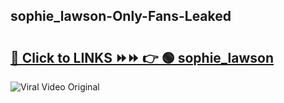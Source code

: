 
 ## sophie_lawson-Only-Fans-Leaked

# <h2><a href="https://clipsfans.com/sophie_lawson&ref=git">🔗 Click to LINKS ⏩⏩ 👉 🟢 sophie_lawson </a></h2>

<a href="https://clipsfans.com/sophie_lawson&ref=git" rel="nofollow" data-target="animated-image.originalLink"><img src="https://i.ibb.co.com/xMMVF88/686577567.gif" alt="Viral Video Original" style="max-width: 100%; display: inline-block;" data-target="animated-image.originalImage"></a>

